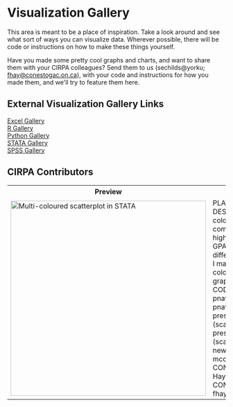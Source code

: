 Visualization Gallery
=======

This area is meant to be a place of inspiration. Take a look around and see what sort of ways you can visualize data. Wherever possible, there will be code or instructions on how to make these things yourself. 

Have you made some pretty cool graphs and charts, and want to share them with your CIRPA colleagues? Send them to us (sechilds@yorku; fhay@conestogac.on.ca), with your code and instructions for how you made them, and we'll try to feature them here.

## External Visualization Gallery Links
[Excel Gallery](https://support.office.com/en-us/article/available-chart-types-in-office-a6187218-807e-4103-9e0a-27cdb19afb90)<br>
[R Gallery](https://www.r-graph-gallery.com/index.html)<br>
[Python Gallery](https://python-graph-gallery.com/)<br>
[STATA Gallery](https://www.stata.com/support/faqs/graphics/gph/stata-graphs/)<br>
[SPSS Gallery](https://stats.idre.ucla.edu/spss/seminars/spssgraphics/graphics-in-spss/)<br>


## CIRPA Contributors
<table>
  <tr>
    <th>Preview</th>
    <th>Details</th> 
  </tr>
  <tr>
    <td><img src="https://github.com/Sopwith/IR/blob/master/Visualization%20Gallery/Images/STATA-Scatter-Multicolor.png" alt="Multi-coloured scatterplot in STATA" title="Multi-coloured scatterplot in STATA" width="450"/></td>
    <td>PLATFORM: STATA<br>DESCRIPTION: Multi-coloured scatter plot, comparing the incoming highschool vs. program GPAs by various different intake streams. I may have adjusted the colours manually in the graph editor.<br>CODE: twoway (scatter pnavg hsavg) (scatter pnavg hsavg if prestudyprog == 1214) (scatter pnavg hsavg if prestudyprog == 1306) (scatter pnavg hsavg if newcurric == 1, mcolor(lavender))<br>CONTRIBUTOR: Fraser Hay<br>CONTACT: fhay@conestogac.on.ca</td>
   <tr>
</table>

